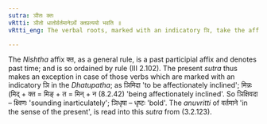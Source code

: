 ```yaml
---
sutra: ञीतः क्तः
vRtti: ञीतो धातोर्वर्तमानेऽर्थे क्तप्रत्ययो भवति ॥
vRtti_eng: The verbal roots, marked with an indicatory ञि, take the affix क्त, in denoting the present time.

---
```

The _Nishtha_ affix क्त, as a general rule, is a past participial affix and denotes past time; and is so ordained by rule (III 2.102). The present _sutra_ thus makes an exception in case of those verbs which are marked with an indicatory ञि in the _Dhatupatha_; as ञिमिदा 'to be affectionately inclined'; मिन्नः (मिद् + क्त = मिङ् + त = मिन् + न (8.2.42) 'being affectionately inclined'. So ञिक्षिवदा – क्ष्विणः 'sounding inarticulately'; ञिधृषा – धृष्टः 'bold'. The _anuvritti_ of वर्तमाने 'in the sense of the present', is read into this _sutra_ from (3.2.123).